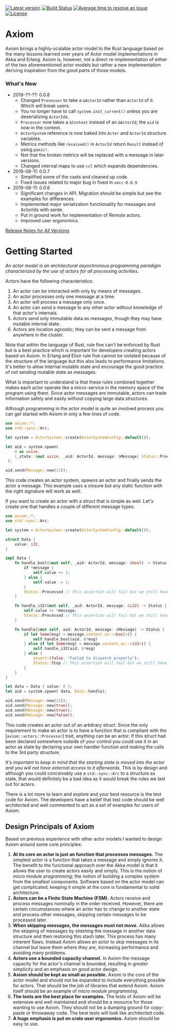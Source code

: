 [![Latest version](https://img.shields.io/crates/v/axiom.svg)](https://crates.io/crates/axiom)
[![Build Status](https://api.travis-ci.org/rsimmonsjr/axiom.svg?branch=master)](https://travis-ci.org/rsimmonsjr/axiom)
[![Average time to resolve an issue](https://isitmaintained.com/badge/resolution/rsimmonsjr/axiom.svg)](https://isitmaintained.com/project/rsimmonsjr/axiom)
[![License](https://img.shields.io/crates/l/axiom.svg)](https://github.com/rsimmonsjr/axiom#license)

# Axiom 

Axiom brings a highly-scalable actor model to the Rust language based on the many lessons learned 
over years of Actor model implementations in Akka and Erlang. Axiom is, however, not a direct 
re-implementation of either of the two aforementioned actor models but rather a new 
implementation deriving inspiration from the good parts of those models.

### What's New
* 2019-??-??: 0.0.8 
  * Changed `Processor` to take a `&ActorId` rather than `ActorId` of it. Which will break users.
  * You no longer have to call `system.init_current()` unless you are deserializing `ActorId`s.
  * `Processor` now takes a `&Context` instead of an `&ActorId`; the `aid` is now in the context.
  * `ActorSystem` reference is now baked into `Actor` and `ActorId` structure variables.
  * Metrics methods like `received()` in `ActorId` return `Result` instead of using `panic!`. 
  * Not that the broken metrics will be replaced with a message in later versions. 
  * Changed internal maps to use `ccl` which expands dependencies.
* 2019-08-11: 0.0.7 
  * Simplified some of the casts and cleaned up code. 
  * Fixed issues related to major bug in fixed in `secc-0.0.9`
* 2019-08-11: 0.0.6 
  * Significant changes in API. Migration should be simple but see the examples for differences.
  * Implemented major serialization functionality for messages and ActorIds with serde.
  * Put in ground work for implementation of Remote actors.
  * Improved user ergonomics. 

[Release Notes for All Versions](https://github.com/rsimmonsjr/axiom/blob/master/RELEASE_NOTES.md)

# Getting Started

*An actor model is an architectural asynchronous programming paradigm characterized by the use
of actors for all processing activities.*

Actors have the following characteristics:
1. An actor can be interacted with only by means of messages.
2. An actor processes only one message at a time.
3. An actor will process a message only once.
4. An actor can send a message to any other actor without knowledge of that actor's internals.
5. Actors send only immutable data as messages, though they may have mutable internal state.
6. Actors are location agnostic; they can be sent a message from anywhere in the cluster.

Note that within the language of Rust, rule five can't be enforced by Rust but is a best practice
which is important for developers creating actors based on Axiom. In Erlang and Elixir rule
five cannot be violated because of the structure of the language but this also leads to
performance limitations. It's better to allow internal mutable state and encourage the good
practice of not sending mutable state as messages.

What is important to understand is that these rules combined together makes each actor operate
like a micro-service in the memory space of the program using them. Since actor messages are
immutable, actors can trade information safely and easily without copying large data
structures.

Although programming in the actor model is quite an involved process you can get started with
Axiom in only a few lines of code.

```rust
use axiom::*;
use std::sync::Arc;

let system = ActorSystem::create(ActorSystemConfig::default());

let aid = system.spawn(
    0 as usize,
    |_state: &mut usize, _aid: ActorId, message: &Message| Status::Processed,
 );

aid.send(Message::new(11));
```

This code creates an actor system, spawns an actor and finally sends the actor a message.
This example uses a closure but any static function with the right signature will work 
as well. 

If you want to create an actor with a struct that is simple as well. Let's create one that 
handles a couple of different message types:

```rust
use axiom::*;
use std::sync::Arc;

let system = ActorSystem::create(ActorSystemConfig::default());

struct Data {
    value: i32,
}

impl Data {
    fn handle_bool(&mut self, _aid: ActorId, message: &bool) -> Status {
        if *message {
            self.value += 1;
        } else {
            self.value -= 1;
        }
        Status::Processed // This assertion will fail but we still have to return.
    }

    fn handle_i32(&mut self, _aid: ActorId, message: &i32) -> Status {
        self.value += *message;
        Status::Processed // This assertion will fail but we still have to return.
    }

    fn handle(&mut self, aid: ActorId, message: &Message) -> Status {
        if let Some(msg) = message.content_as::<bool>() {
            self.handle_bool(aid, &*msg)
        } else if let Some(msg) = message.content_as::<i32>() {
            self.handle_i32(aid, &*msg)
        } else {
            assert!(false, "Failed to dispatch properly");
            Status::Stop // This assertion will fail but we still have to return.
        }
    }
}

let data = Data { value: 0 };
let aid = system.spawn( data, Data::handle);

aid.send(Message::new(11));
aid.send(Message::new(true));
aid.send(Message::new(true));
aid.send(Message::new(false));
```

This code creates an actor out of an arbitrary struct. Since the only requirement to make
an actor is to have a function that is compliant with the [`axiom::actors::Processor`] trait,
anything can be an actor. If this struct had been declared somewhere outside of your control
you could use it in an actor as state by declaring your own handler function and making the
calls to the 3rd party structure.

*It's important to keep in mind that the starting state is moved into the actor and you
will not have external access to it afterwards.* This is by design and although you could
conceivably use a `std::sync::Arc` to a structure as state, that would definitely be a bad
idea as it would break the rules we laid out for actors.

There is a lot more to learn and explore and your best resource is the test code for Axiom.
The developers have a belief that test code should be well architected and well commented to
act as a set of examples for users of Axiom.


## Design Principals of Axiom

Based on previous experience with other actor models I wanted to design Axiom around some
core principles: 
1. **At its core an actor is just an function that processes messages.** The simplest actor is a 
   function that takes a message and simply ignores it. The benefit to the functional approach 
   over the Akka model is that it allows the user to create actors easily and simply. This is 
   the notion of _micro module programming_; the notion of building a complex system from the 
   smallest components. Software based on the actor model can get complicated; keeping it simple
   at the core is fundamental to solid architecture.
2. **Actors can be a Finite State Machine (FSM).** Actors receive and process messages nominally
   in the order received. However, there are certain circumstances where an actor has to change
   to another state and process other messages, skipping certain messages to be processed later. 
3. **When skipping messages, the messages must not move.** Akka allows the skipping of messages
   by _stashing_ the message in another data structure and then restoring this stash later. This
   process has many inherent flaws. Instead Axiom allows an actor to skip messages in its
   channel but leave them where they are, increasing performance and avoiding many problems.
4. **Actors use a bounded capacity channel.** In Axiom the message capacity for the actor's 
   channel is bounded, resulting in greater simplicity and an emphasis on good actor design.
5. **Axiom should be kept as small as possible.** Axiom is the core of the actor model and 
   should not be expanded to include everything possible for actors. That should be the 
   job of libraries that extend Axiom. Axiom itself should be an example of _micro module
   programming_.
6. **The tests are the best place for examples.** The tests of Axiom will be extensive and
   well maintained and should be a resource for those wanting to use Axiom. They should not
   be a dumping ground for copy-paste or throwaway code. The best tests will look like 
   architected code.  
7. **A huge emphasis is put on crate user ergonomics.** Axiom should be easy to use.

